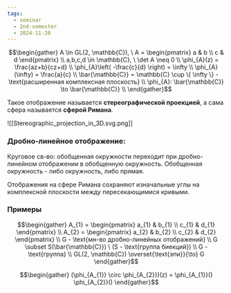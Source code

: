 ```yaml
---
tags:
  - seminar
  - 2nd-semester
  - 2024-11-20
---
```


$$\begin{gather}
A \in GL(2, \mathbb{C}), \ A = \begin{pmatrix}
a & b \\
c & d
\end{pmatrix} \\
a,b,c,d \in \mathbb{C}, \ \det A \neq 0 \\
\phi_{A}(z) = \frac{az+b}{cz+d} \\
\phi_{A}\left( -\frac{c}{d} \right) = \infty \\
\phi_{A}(\infty) = \frac{a}{c} \\
\bar{\mathbb{C}} = \mathbb{C} \cup \{ \infty \} - \text{расширенная комплексная плоскость} \\
\phi_{A}: \bar{\mathbb{C}} \to \bar{\mathbb{C}} \\
\end{gather}$$

Такое отображение называется **стереографической проекцией**, а сама сфера называется **сферой Римана**.

![[Stereographic_projection_in_3D.svg.png]]

### Дробно-линейное отображение:

Круговое св-во: обобщенная окружности переходит при дробно-линейном отображении в обобщенную окружность. Обобщенная окружность - либо окружность, либо прямая.

Отображения на сфере Римана сохраняют изначальные углы на комплексной плоскости между пересекающимися кривыми.

### Примеры

$$\begin{gather}
A_{1} = \begin{pmatrix}
a_{1} & b_{1} \\
c_{1} & d_{1}
\end{pmatrix} \\
A_{2} = \begin{pmatrix}
a_{2} & b_{2} \\
c_{2} & d_{2}
\end{pmatrix} \\
G - \text{мн-во дробно-линейных отображений} \\
G \subset S(\bar{\mathbb{C}}) \ (S - \text{группа биекций}) \\
G - \text{группа} \\
GL(2, \mathbb{C}) \overset{\text{эпи}}{\to} G
\end{gather}$$

$$\begin{gather}
(\phi_{A_{1}} \circ \phi_{A_{2}})(z) = \phi_{A_{1}}() \phi_{A_{2}}()
\end{gather}$$